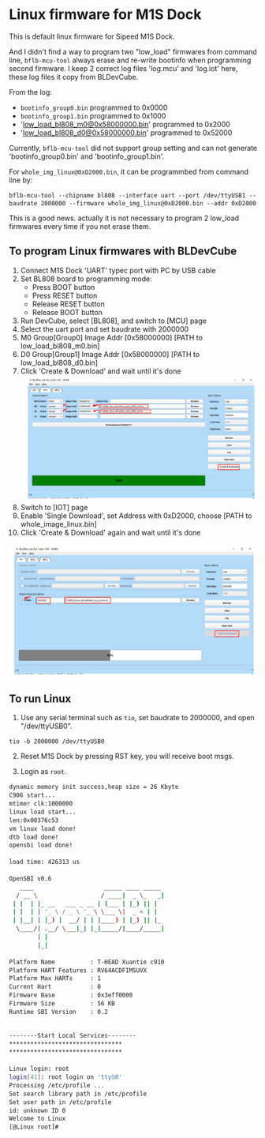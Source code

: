 # Linux firmware for M1S Dock
This is default linux firmware for Sipeed M1S Dock.

And I didn't find a way to program two "low_load" firmwares from command line, `bflb-mcu-tool` always erase and re-write bootinfo when programming second firmware. I keep 2 correct log files 'log.mcu' and 'log.iot' here, these log files it copy from BLDevCube.

From the log:

- `bootinfo_group0.bin` programmed to 0x0000
- `bootinfo_group1.bin` programmed to 0x1000
- 'low_load_bl808_m0@0x58000000.bin' programmed to 0x2000
- 'low_load_bl808_d0@0x58000000.bin' programmed to 0x52000

Currently, `bflb-mcu-tool` did not support group setting and can not generate 'bootinfo_group0.bin' and 'bootinfo_group1.bin'.


For `whole_img_linux@0xD2000.bin`, it can be programmbed from command line by:
```
bflb-mcu-tool --chipname bl808 --interface uart --port /dev/ttyUSB1 --baudrate 2000000 --firmware whole_img_linux@0xD2000.bin --addr 0xD2000
```

This is a good news. actually it is not necessary to program 2 low_load firmwares every time if you not erase them.

## To program Linux firmwares with BLDevCube

1. Connect M1S Dock 'UART' typec port with PC by USB cable
2. Set BL808 board to programming mode:
   - Press BOOT button
   - Press RESET button
   - Release RESET button
   - Release BOOT button
3. Run DevCube, select [BL808], and switch to [MCU] page
4. Select the uart port and set baudrate with 2000000
5. M0 Group[Group0] Image Addr [0x58000000] [PATH to low_load_bl808_m0.bin]
6. D0 Group[Group1] Image Addr [0x58000000] [PATH to low_load_bl808_d0.bin]
7. Click 'Create & Download' and wait until it's done
   <img src="./mcu.png" />
8. Switch to [IOT] page
9. Enable 'Single Download', set Address with 0xD2000, choose [PATH to whole_image_linux.bin]
10. Click 'Create & Download' again and wait until it's done
   <img src="./iot.png" />


## To run Linux

1. Use any serial terminal such as `tio`, set baudrate to 2000000, and open "/dev/ttyUSB0".
```
tio -b 2000000 /dev/ttyUSB0
```

2. Reset M1S Dock by pressing RST key, you will receive boot msgs.

3. Login as `root`.

```bash
dynamic memory init success,heap size = 26 Kbyte
C906 start...
mtimer clk:1000000
linux load start...
len:0x00376c53
vm linux load done!
dtb load done!
opensbi load done!

load time: 426313 us

OpenSBI v0.6
   ____                    _____ ____ _____
  / __ \                  / ____|  _ \_   _|
 | |  | |_ __   ___ _ __ | (___ | |_) || |
 | |  | | '_ \ / _ \ '_ \ \___ \|  _ < | |
 | |__| | |_) |  __/ | | |____) | |_) || |_
  \____/| .__/ \___|_| |_|_____/|____/_____|
        | |
        |_|

Platform Name          : T-HEAD Xuantie c910
Platform HART Features : RV64ACDFIMSUVX
Platform Max HARTs     : 1
Current Hart           : 0
Firmware Base          : 0x3eff0000
Firmware Size          : 56 KB
Runtime SBI Version    : 0.2
```

```bash

--------Start Local Services--------
********************************
********************************

Linux login: root
login[41]: root login on 'ttyS0'
Processing /etc/profile ...
Set search library path in /etc/profile
Set user path in /etc/profile
id: unknown ID 0
Welcome to Linux
[@Linux root]#
```
